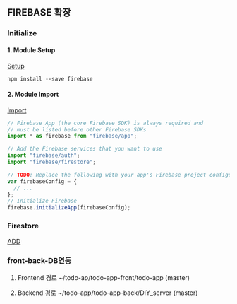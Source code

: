 ## FIREBASE 확장

### Initialize

#### 1. Module Setup
[Setup](https://firebase.google.com/docs/web/setup)

```shell
npm install --save firebase
```

#### 2. Module Import
[Import](https://firebase.google.com/docs/web/setup#add-sdks-initialize)

```javascript
// Firebase App (the core Firebase SDK) is always required and
// must be listed before other Firebase SDKs
import * as firebase from "firebase/app";

// Add the Firebase services that you want to use
import "firebase/auth";
import "firebase/firestore";

// TODO: Replace the following with your app's Firebase project configuration
var firebaseConfig = {
  // ...
};
// Initialize Firebase
firebase.initializeApp(firebaseConfig);
```

### Firestore

[ADD](https://firebase.google.com/docs/firestore/quickstart?authuser=0#add_data)

### front-back-DB연동

1. Frontend 경로
 ~/todo-ap/todo-app-front/todo-app (master)

2. Backend 경로
 ~/todo-app/todo-app-back/DIY_server (master)

